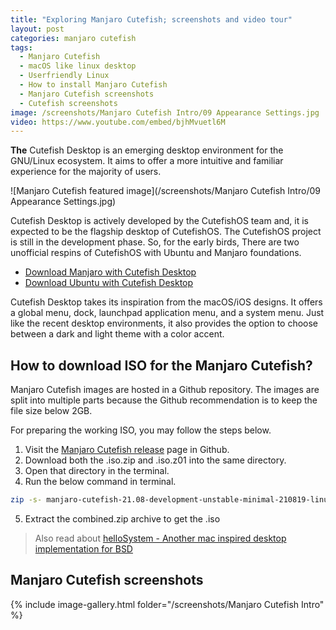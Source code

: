 ```yaml
---
title: "Exploring Manjaro Cutefish; screenshots and video tour"
layout: post
categories: manjaro cutefish
tags: 
  - Manjaro Cutefish
  - macOS like linux desktop
  - Userfriendly Linux
  - How to install Manjaro Cutefish
  - Manjaro Cutefish screenshots
  - Cutefish screenshots
image: /screenshots/Manjaro Cutefish Intro/09 Appearance Settings.jpg
video: https://www.youtube.com/embed/bjhMvuetl6M 
---
```


**The** Cutefish Desktop is an emerging desktop environment for the GNU/Linux ecosystem. It aims to offer a more intuitive and familiar experience for the majority of users.

![Manjaro Cutefish featured image](/screenshots/Manjaro Cutefish Intro/09 Appearance Settings.jpg)

Cutefish Desktop is actively developed by the CutefishOS team and, it is expected to be the flagship desktop of CutefishOS. The CutefishOS project is still in the development phase. So, for the early birds, There are two unofficial respins of CutefishOS with Ubuntu and Manjaro foundations.

- [Download Manjaro with Cutefish Desktop](https://github.com/manjaro-cutefish/download/releases)
- [Download Ubuntu with Cutefish Desktop](https://cutefish-ubuntu.github.io/download/)

Cutefish Desktop takes its inspiration from the macOS/iOS designs. It offers a global menu, dock, launchpad application menu, and a system menu. Just like the recent desktop environments, it also provides the option to choose between a dark and light theme with a color accent.

## How to download ISO for the Manjaro Cutefish?
Manjaro Cutefish images are hosted in a Github repository. The images are split into multiple parts because the Github recommendation is to keep the file size below 2GB.

For preparing the working ISO, you may follow the steps below.

1. Visit the [Manjaro Cutefish release](https://github.com/manjaro-cutefish/download/releases) page in Github.
2. Download both the .iso.zip and .iso.z01 into the same directory.
3. Open that directory in the terminal.
4. Run the below command in terminal.
```sh
zip -s- manjaro-cutefish-21.08-development-unstable-minimal-210819-linux513.iso.zip -O combined.zip
```
5. Extract the combined.zip archive to get the .iso

> Also read about [helloSystem - Another mac inspired desktop implementation for BSD](/helloSystem-0.5/)

## Manjaro Cutefish screenshots
{% include image-gallery.html folder="/screenshots/Manjaro Cutefish Intro" %}
